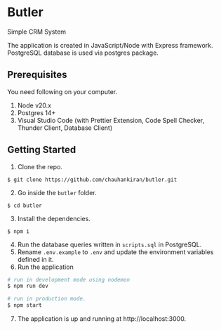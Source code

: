 # Butler

Simple CRM System

The application is created in JavaScript/Node with Express framework. PostgreSQL database is used via postgres package.

## Prerequisites

You need following on your computer.

1. Node v20.x
2. Postgres 14+
3. Visual Studio Code (with Prettier Extension, Code Spell Checker, Thunder Client, Database Client)

## Getting Started

1. Clone the repo.
```
$ git clone https://github.com/chauhankiran/butler.git
```

2. Go inside the `butler` folder.
```
$ cd butler
```

3. Install the dependencies.
```
$ npm i
```

4. Run the database queries written in `scripts.sql` in PostgreSQL.
5. Rename `.env.example` to `.env` and update the environment variables defined in it.
6. Run the application
```sh
# run in development mode using nodemon
$ npm run dev

# run in production mode.
$ npm start
```
7. The application is up and running at http://localhost:3000.
